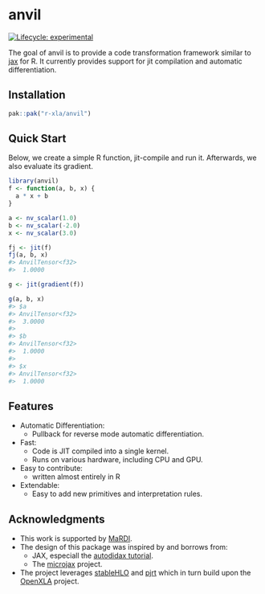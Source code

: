 
<!-- README.md is generated from README.Rmd. Please edit that file -->

# anvil

<!-- badges: start -->

[![Lifecycle:
experimental](https://img.shields.io/badge/lifecycle-experimental-orange.svg)](https://lifecycle.r-lib.org/articles/stages.html#experimental)
<!-- badges: end -->

The goal of anvil is to provide a code transformation framework similar
to [jax](https://docs.jax.dev/en/latest/) for R. It currently provides
support for jit compilation and automatic differentiation.

## Installation

``` r
pak::pak("r-xla/anvil")
```

## Quick Start

Below, we create a simple R function, jit-compile and run it.
Afterwards, we also evaluate its gradient.

``` r
library(anvil)
f <- function(a, b, x) {
  a * x + b
}

a <- nv_scalar(1.0)
b <- nv_scalar(-2.0)
x <- nv_scalar(3.0)

fj <- jit(f)
fj(a, b, x)
#> AnvilTensor<f32> 
#>  1.0000

g <- jit(gradient(f))

g(a, b, x)
#> $a
#> AnvilTensor<f32> 
#>  3.0000
#> 
#> $b
#> AnvilTensor<f32> 
#>  1.0000
#> 
#> $x
#> AnvilTensor<f32> 
#>  1.0000
```

## Features

- Automatic Differentiation:
  - Pullback for reverse mode automatic differentiation.
- Fast:
  - Code is JIT compiled into a single kernel.
  - Runs on various hardware, including CPU and GPU.
- Easy to contribute:
  - written almost entirely in R
- Extendable:
  - Easy to add new primitives and interpretation rules.

## Acknowledgments

- This work is supported by [MaRDI](https://www.mardi4nfdi.de).
- The design of this package was inspired by and borrows from:
  - JAX, especiall the [autodidax
    tutorial](https://docs.jax.dev/en/latest/autodidax.html).
  - The [microjax](https://github.com/joey00072/microjax) project.
- The project leverages [stableHLO](https://github.com/r-xla/stablehlo)
  and [pjrt](https://github.com/r-xla/pjrt) which in turn build upon the
  [OpenXLA](https://openxla.org/) project.
